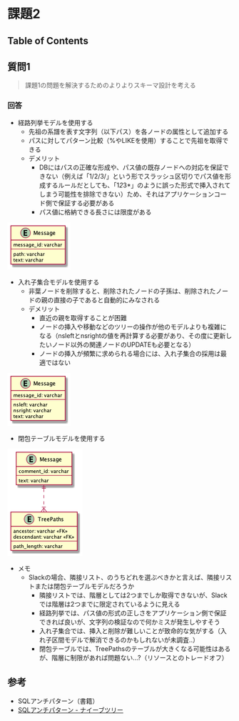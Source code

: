 # 課題2

## Table of Contents
<!-- START doctoc -->
<!-- END doctoc -->

## 質問1

> 課題1の問題を解決するためのよりよりスキーマ設計を考える

### 回答

- 経路列挙モデルを使用する
  - 先祖の系譜を表す文字列（以下パス）を各ノードの属性として追加する
  - パスに対してパターン比較（%やLIKEを使用）することで先祖を取得できる
  - デメリット
    - DBにはパスの正確な形成や、パス値の既存ノードへの対応を保証できない（例えば「1/2/3/」という形でスラッシュ区切りでパス値を形成するルールだとしても、「1*2*3*」のように誤った形式で挿入されてしまう可能性を排除できない）ため、それはアプリケーションコード側で保証する必要がある
    - パス値に格納できる長さには限度がある

![](../../../assets/anti4_after_path_enumeration.png)

- 入れ子集合モデルを使用する
  - 非葉ノードを削除すると、削除されたノードの子孫は、削除されたノードの親の直接の子であると自動的にみなされる
  - デメリット
    - 直近の親を取得することが困難
    - ノードの挿入や移動などのツリーの操作が他のモデルよりも複雑になる（nsleftとnsrightの値を再計算する必要があり、その度に更新したいノード以外の関連ノードのUPDATEも必要となる）
    - ノードの挿入が頻繁に求められる場合には、入れ子集合の採用は最適ではない

![](../../../assets/anti4_after_nested_set.png)

- 閉包テーブルモデルを使用する

![](../../../assets/anti4_after_closure_table.png)

- メモ
  - Slackの場合、隣接リスト、のうちどれを選ぶべきかと言えば、隣接リストまたは閉包テーブルモデルだろうか
    - 隣接リストでは、階層としては2つまでしか取得できないが、Slackでは階層は2つまでに限定されているように見える
    - 経路列挙では、パス値の形式の正しさをアプリケーション側で保証できれば良いが、文字列の検証なので何かミスが発生しやすそう
    - 入れ子集合では、挿入と削除が難しいことが致命的な気がする（入れ子区間モデルで解消できるのかもしれないが未調査..）
    - 閉包テーブルでは、TreePathsのテーブルが大きくなる可能性はあるが、階層に制限があれば問題ない...?（リソースとのトレードオフ）

## 参考

- SQLアンチパターン（書籍）
- [SQLアンチパターン - ナイーブツリー](https://www.slideshare.net/kamekoopa/ss-27728799)